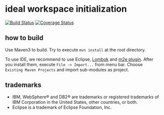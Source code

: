 # ideal workspace initialization

[![Build Status](https://travis-ci.org/WorksApplications/hideyoshi.png)](https://travis-ci.org/WorksApplications/hideyoshi)
[![Coverage Status](https://coveralls.io/repos/WorksApplications/hideyoshi/badge.png?branch=master)](https://coveralls.io/r/WorksApplications/hideyoshi?branch=master)

## how to build

Use Maven3 to build. Try to execute `mvn install` at the root directory.

To use IDE, we recommend to use Eclipse, [Lombok](http://projectlombok.org/) and [m2e plugin](http://eclipse.org/m2e/).
After you install them, execute `File -> Import...` from menu bar. Choose `Existing Maven Projects` and import sub-modules as project.

## trademarks

* IBM, WebSphere&#174; and DB2&#174; are trademarks or registered trademarks of IBM Corporation in the United States, other countries, or both.
* Eclipse is a trademark of Eclipse Foundation, Inc.
